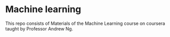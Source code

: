 # Machine learning
This repo consists of Materials of the Machine Learning course on coursera taught by Professor Andrew Ng.
